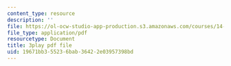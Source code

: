 ```yaml
---
content_type: resource
description: ''
file: https://ol-ocw-studio-app-production.s3.amazonaws.com/courses/14-01sc-principles-of-microeconomics-fall-2011/19671bb355236bab36422e03957398bd_Offa8tyTRQE.pdf
file_type: application/pdf
resourcetype: Document
title: 3play pdf file
uid: 19671bb3-5523-6bab-3642-2e03957398bd
---
```

